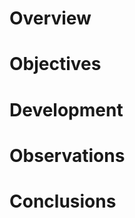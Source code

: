# Overview
<!---
What is this spike about? Which problem or idea is meant to prove?
-->

# Objectives
<!---
Which are the main objectives for this spike? What are we trying to discover? 
-->

# Development
<!---
Which has been the development/testing process?
-->

# Observations
<!---
What did we discovered during the spike?
-->

# Conclusions
<!---
What has been concluded from the observations? Is it feasible? Should we consider other options?  
-->
